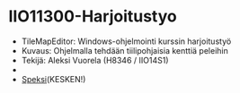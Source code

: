 # IIO11300-Harjoitustyo
* TileMapEditor: Windows-ohjelmointi kurssin harjoitustyö
* Kuvaus: Ohjelmalla tehdään tiilipohjaisia kenttiä peleihin
* Tekijä: Aleksi Vuorela (H8346 / IIO14S1)
* 
* [Speksi](https://github.com/vuoale/IIO11300-Harjoitustyo/wiki/Speksi)(KESKEN!)
